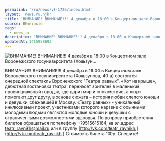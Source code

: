 ```yaml
---
permalink: '/ru/news/vk-1726/index.html'
layout: 'news.ru.njk'
title: 'ВНИМАНИЕ! ВНИМАНИЕ!!! 4 декабря в 18:00 в Концертном зале Воронежского госуниверситета (Хользун…'
source: ВКонтакте
tags:
  - news_ru
description: 'ВНИМАНИЕ! ВНИМАНИЕ!!! 4 декабря в 18:00 в Концертном зале Воронежского госуниверситета (Хользун…'
updatedAt: 1415958693
---
```

![ВНИМАНИЕ! ВНИМАНИЕ!!! 4 декабря в 18:00 в Концертном зале Воронежского госуниверситета (Хользун…](https://sun9-73.userapi.com/impf/c625623/v625623898/8c38/q-qN0V0itts.jpg?size=678x1024&quality=96&proxy=1&sign=bc5e6c12b6036305434ac7403eebadcc&c_uniq_tag=AZzEsnPO0dV_Cz4qUhZ5iypz_fy0vmfotaA-DggAHAo&type=album)

ВНИМАНИЕ! ВНИМАНИЕ!!! 4 декабря в 18:00 в Концертном зале Воронежского госуниверситета (Хользунова, 40-а) состоится очередной спектакль Воронежского "Театра равных".
«Кот на крыше», дебютная постановка театра, перенесёт зрителей в маленький провинциальный городок, где царит мир и спокойствие, а люди помогают друг другу, в основе сюжета – история любви слепого юноши и девушки, сбежавшей в Москву.
«Театр равных» - уникальный инклюзивный проект, участниками которого наравне с обычными молодыми людьми являются молодые юноши и девушки с ограниченными возможностями здоровья.
По вопросу приобретения билетов обращаться по телефону +79515615164, на эл.адрес teatr_ravnikh@mail.ru или в группу [http://vk.com/teatr_ravnikh.](http://vk.com/teatr_ravnikh.) Стоимость билета 100р. Спешите!
